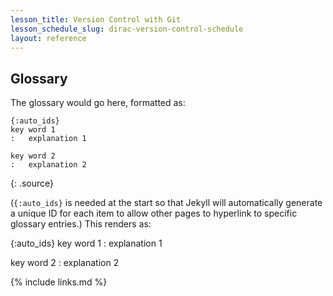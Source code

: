 ```yaml
---
lesson_title: Version Control with Git
lesson_schedule_slug: dirac-version-control-schedule
layout: reference
---
```


## Glossary

The glossary would go here, formatted as:

~~~
{:auto_ids}
key word 1
:   explanation 1

key word 2
:   explanation 2
~~~
{: .source}

(`{:auto_ids}` is needed at the start
so that Jekyll will automatically generate a unique ID for each item
to allow other pages to hyperlink to specific glossary entries.)
This renders as:

{:auto_ids}
key word 1
:   explanation 1

key word 2
:   explanation 2

{% include links.md %}
